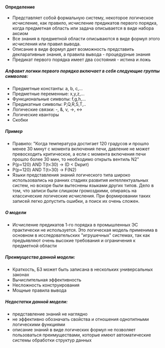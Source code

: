 #### Определение
- Представляет собой формальную систему, некоторое логическое исчисление, как правило, исчисление предикатов первого порядка, когда предметная область или задача описывается в виде набора аксиом
- Все знания в предметной области описываются в виде формул этого исчисления или правил вывода.
- Описание в виде формул дает возможность представить декларативные знания, а правила вывода - процедурные знания
- Предикат первого порядка имеет два состояния - истина и ложь
##### Алфавит логики первого порядка включает в себя следующие группы символов:
* Предметные константы: a, b, c,...
* Предметные переменные: x,y,z,...
* Функциональные символы: f,g,h,...
* Предикатные символы: P,Q,R,S,T,..
* Логические связки: -, &, v, ->, <->
* Логические кванторы
* Скобки
##### ***Пример*** 
* Правило: "Когда температура достигает 120 градусов и прошло менее 30 минут с момента включения печи, давление не может превосходить критическое, а если с момента включения печи прошло более 30 мин, то необходимо открыть вентиль N2"
* P(p=120) AND T(t<30) -> (D < Dкрит)
* P(p=120) AND T(t>30) -> F(N2)
* Языки представления знаний логического типа широко использовались на ранних стадиях развития интеллектуальных систем, но вскоре были вытеснены языками других типов. Дело в том, что записи были слишком громоздкими, опираясь на классические логические исчисления. При формировании таких записей легко допустить ошибки, а поиск их очень сложен.
##### О модели
* Исчисление предикатов 1-го порядка в промышленных ЭС практически не используется. Это логическая модель применима в основном в исследовательских "игрушечных" системах, так как предъявляют очень высокие требования и ограничения к предметной области
##### Преимущества данной модели:
* Краткость, БЗ может быть записана в нескольких универсальных законах
* Вычислительная эффективность
* Несложность конструирования
* Мощные правила вывода
##### Недостатки данной модели:
- представление знаний не наглядно
- не эффективно обозначать свойства и отношения однотипными логическими функциями
- описание знаний в виде логических формул не позволяет пользоваться преимуществами, которые имеют автоматические системы обработки структур данных
